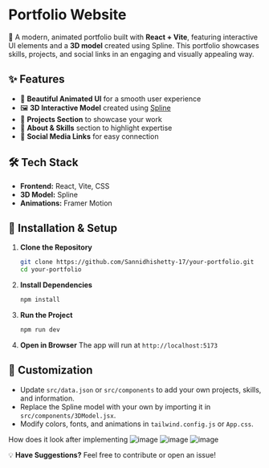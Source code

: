 # Portfolio Website

🚀 A modern, animated portfolio built with **React + Vite**, featuring interactive UI elements and a **3D model** created using Spline. This portfolio showcases skills, projects, and social links in an engaging and visually appealing way.

## ✨ Features

- 🎨 **Beautiful Animated UI** for a smooth user experience
- 🖼️ **3D Interactive Model** created using [Spline](https://spline.design/)
- 📂 **Projects Section** to showcase your work
- 📝 **About & Skills** section to highlight expertise
- 🔗 **Social Media Links** for easy connection


## 🛠️ Tech Stack

- **Frontend:** React, Vite, CSS
- **3D Model:** Spline
- **Animations:** Framer Motion 

## 🚀 Installation & Setup

1. **Clone the Repository**
   ```sh
   git clone https://github.com/Sannidhishetty-17/your-portfolio.git
   cd your-portfolio
   ```

2. **Install Dependencies**
   ```sh
   npm install
   ```

3. **Run the Project**
   ```sh
   npm run dev
   ```

4. **Open in Browser**
   The app will run at `http://localhost:5173`

## 🔧 Customization

- Update `src/data.json` or `src/components` to add your own projects, skills, and information.
- Replace the Spline model with your own by importing it in `src/components/3DModel.jsx`.
- Modify colors, fonts, and animations in `tailwind.config.js` or `App.css`.

How does it look after implementing
![image](https://github.com/user-attachments/assets/6ee0be01-5ed6-4605-be28-dd310f29b773)
![image](https://github.com/user-attachments/assets/1b43c2bb-5bc1-4f10-a419-c5a474334f6e)
![image](https://github.com/user-attachments/assets/4f68eabf-9212-408d-bd6d-c341fd7c657f)

💡 **Have Suggestions?** Feel free to contribute or open an issue!


